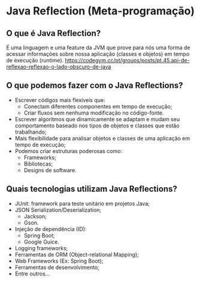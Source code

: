 # Java Reflection (Meta-programação)

## O que é Java Reflection?
  É uma linguagem e uma feature da JVM que prove para nós uma forma
  de acessar informações sobre nossa aplicação (classes e objetos)
  em tempo de execução (runtime). 
  https://codegym.cc/pt/groups/posts/pt.45.api-de-reflexao-reflexao-o-lado-obscuro-de-java

## O que podemos fazer com o Java Reflections?
  * Escrever códigos mais flexíveis que:
    * Conectam diferentes componentes em tempo de execução;
    * Criar fluxos sem nenhuma modificação no código-fonte.
  * Escrever algoritmos que dinamicamente se adaptam e mudam seu comportamento baseado nos tipos de objetos e classes que estão trabalhando;
  *	Mais flexibilidade para analisar objetos e classes de uma aplicação em tempo de execução;
  * Podemos criar estruturas poderosas como:
      * Frameworks;
      * Bibliotecas;
      * Designs de software.

## Quais tecnologias utilizam Java Reflections?
  *	JUnit: framework para teste unitário em projetos Java;
  * JSON Serialization/Deserialization;
    * Jackson;
    * Gson.
  * Injeção de dependência (ID):
    * Spring Boot;
    * Google Guice.
  *	Logging frameworks;
  *	Ferramentas de ORM (Object-relational Mapping);
  *	Web Frameworks (Ex: Spring Boot);
  *	Ferramentas de desenvolvimento;
  *	Entre outros…

